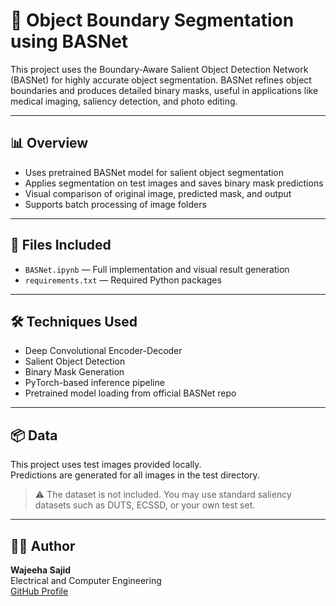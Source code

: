 # 🧠 Object Boundary Segmentation using BASNet

This project uses the Boundary-Aware Salient Object Detection Network (BASNet) for highly accurate object segmentation. BASNet refines object boundaries and produces detailed binary masks, useful in applications like medical imaging, saliency detection, and photo editing.

---

## 📊 Overview

- Uses pretrained BASNet model for salient object segmentation  
- Applies segmentation on test images and saves binary mask predictions  
- Visual comparison of original image, predicted mask, and output  
- Supports batch processing of image folders

---

## 📁 Files Included

- `BASNet.ipynb` — Full implementation and visual result generation  
- `requirements.txt` — Required Python packages  

---

## 🛠️ Techniques Used

- Deep Convolutional Encoder-Decoder  
- Salient Object Detection  
- Binary Mask Generation  
- PyTorch-based inference pipeline  
- Pretrained model loading from official BASNet repo

---

## 📦 Data

This project uses test images provided locally.  
Predictions are generated for all images in the test directory.

> ⚠️ The dataset is not included. You may use standard saliency datasets such as DUTS, ECSSD, or your own test set.


---

## 👩‍💻 Author

**Wajeeha Sajid**  
Electrical and Computer Engineering  
[GitHub Profile](https://github.com/wajeeha-sajid)

